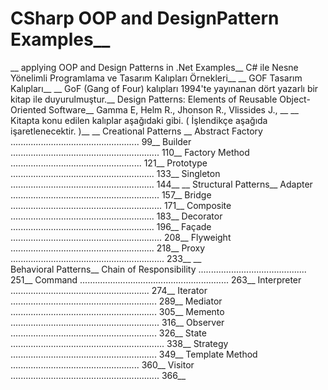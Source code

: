 # CSharp OOP and DesignPattern Examples__
__
applying OOP and Design Patterns in .Net Examples__
C# ile Nesne Yönelimli Programlama ve Tasarım Kalıpları Örnekleri__
__
GOF Tasarım Kalıpları__
__
GoF (Gang of Four) kalıpları 1994'te yayınanan dört yazarlı bir kitap ile duyurulmuştur.__
    Design Patterns: Elements of Reusable Object-Oriented Software__
    Gamma E, Helm R., Jhonson R., Vlissides J., __
__
Kitapta konu edilen kalıplar aşağıdaki gibi. ( İşlendikçe aşağıda işaretlenecektir. )__
__
Creational Patterns __
  Abstract Factory ................................................... 99__
  Builder ........................................................... 110__ 
  Factory Method .................................................... 121__
  Prototype ......................................................... 133__
  Singleton ......................................................... 144__
__
Structural Patterns__
  Adapter ........................................................... 157__
  Bridge ............................................................ 171__
  Composite ......................................................... 183__
  Decorator ......................................................... 196__
  Façade ............................................................ 208__
  Flyweight ......................................................... 218__
  Proxy ............................................................. 233__
__  
Behavioral Patterns__
  Chain of Responsibility ........................................... 251__
  Command ........................................................... 263__
  Interpreter ....................................................... 274__
  Iterator .......................................................... 289__
  Mediator .......................................................... 305__
  Memento ........................................................... 316__
  Observer .......................................................... 326__
  State ............................................................. 338__
  Strategy .......................................................... 349__
  Template Method ................................................... 360__
  Visitor ........................................................... 366__





